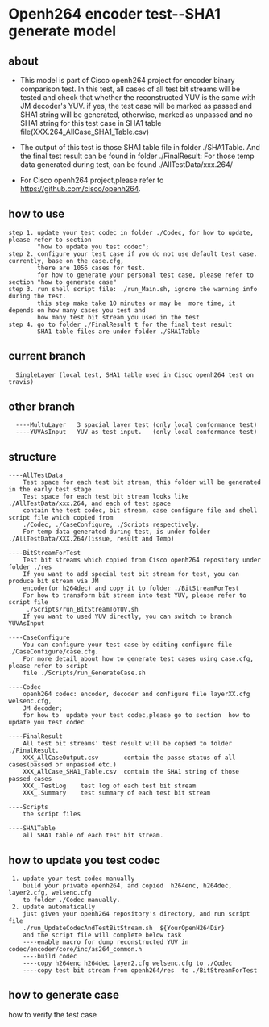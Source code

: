 
Openh264 encoder test--SHA1 generate model
==========================================
about
-----
-   This model is part of Cisco openh264 project for encoder binary comparison test.
	In this test, all cases of all test bit streams will be tested and check that whether 
	the reconstructed YUV is the same with JM decoder's YUV. if yes, the test case 
	will be marked as passed and SHA1 string will be generated, otherwise, marked as unpassed 
	and no SHA1 string for this test case in SHA1 table file(XXX.264_AllCase_SHA1_Table.csv)
	
-	The output of this test is those SHA1 table file in folder  ./SHA1Table.
	And the final test result can be found in folder ./FinalResult:
	For those temp data generated during test, can be found ./AllTestData/xxx.264/
	
-    For Cisco openh264 project,please refer to https://github.com/cisco/openh264. 
 
how to use
----------
	step 1. update your test codec in folder ./Codec, for how to update, please refer to section 
	        "how to update you test codec";
    step 2. configure your test case if you do not use default test case. currently, base on the case.cfg,
            there are 1056 cases for test.
            for how to generate your personal test case, please refer to section "how to generate case"	
    step 3. run shell script file: ./run_Main.sh, ignore the warning info during the test.
	        this step make take 10 minutes or may be  more time, it depends on how many cases you test and 
			how many test bit stream you used in the test
	step 4. go to folder ./FinalResult t for the final test result
            SHA1 table files are under folder ./SHA1Table		

current branch
--------------
      SingleLayer (local test, SHA1 table used in Cisoc openh264 test on travis)
	  
other branch
------------
      ----MultuLayer   3 spacial layer test (only local conformance test)
      ----YUVAsInput   YUV as test input.   (only local conformance test)
	  
structure
---------
	----AllTestData 
	    Test space for each test bit stream, this folder will be generated in the early test stage.
		Test space for each test bit stream looks like ./AllTestData/xxx.264, and each of test space 
		contain the test codec, bit stream, case configure file and shell script file which copied from
		./Codec, ./CaseConfigure, ./Scripts respectively.
		For temp data generated during test, is under folder ./AllTestData/XXX.264/(issue, result and Temp)
	    
	----BitStreamForTest
        Test bit streams which copied from Cisco openh264 repository under folder ./res
        If you want to add special test bit stream for test, you can produce bit stream via JM
        encoder(or h264dec) and copy it to folder ./BitStreamForTest
        For how to transform bit stream into test YUV, please refer to script file 
         ./Scripts/run_BitStreamToYUV.sh
        If you want to used YUV directly, you can switch to branch YUVAsInput
	 
    ----CaseConfigure
	    You can configure your test case by editing configure file ./CaseConfigure/case.cfg.
        For more detail about how to generate test cases using case.cfg, please refer to script
        file ./Scripts/run_GenerateCase.sh 
		
	----Codec
	    openh264 codec: encoder, decoder and configure file layerXX.cfg welsenc.cfg, 
        JM decoder;
        for how to	update your test codec,please go to section  how to update you test codec
		
    ----FinalResult
	    All test bit streams' test result will be copied to folder ./FinalResult.
		XXX_AllCaseOutput.csv       contain the passe status of all cases(passed or unpassed etc.)
	    XXX_AllCase_SHA1_Table.csv  contain the SHA1 string of those  passed cases
		XXX_.TestLog    test log of each test bit stream
		XXX_.Summary    test summary of each test bit stream
		
	----Scripts
	    the script files 
	
	----SHA1Table
	    all SHA1 table of each test bit stream.

how to update you test codec
----------------------------
     1. update your test codec manually
	    build your private openh264, and copied  h264enc, h264dec, layer2.cfg, welsenc.cfg 
	    to folder ./Codec manually.
	 2. update automatically
	    just given your openh264 repository's directory, and run script file 
		./run_UpdateCodecAndTestBitStream.sh  ${YourOpenH264Dir}
		and the script file will complete below task
		----enable macro for dump reconstructed YUV in codec/encoder/core/inc/as264_common.h
		----build codec
		----copy h264enc h264dec layer2.cfg welsenc.cfg to ./Codec
		----copy test bit stream from openh264/res  to ./BitStreamForTest
			

how to generate case
--------------------



how to verify  the test case



